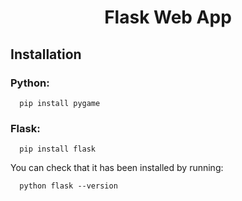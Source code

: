 <h1 align="center"> Flask Web App</h1>

 ## Installation
### Python:
      pip install pygame
### Flask:
      pip install flask
You can check that it has been installed by running:
       
      python flask --version

